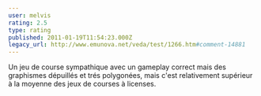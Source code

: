 ```yaml
---
user: melvis
rating: 2.5
type: rating
published: 2011-01-19T11:54:23.000Z
legacy_url: http://www.emunova.net/veda/test/1266.htm#comment-14881
---
```

Un jeu de course sympathique avec un gameplay correct mais des graphismes dépuillés et trés polygonées, mais c'est relativement supérieur à la moyenne des jeux de courses à licenses.
